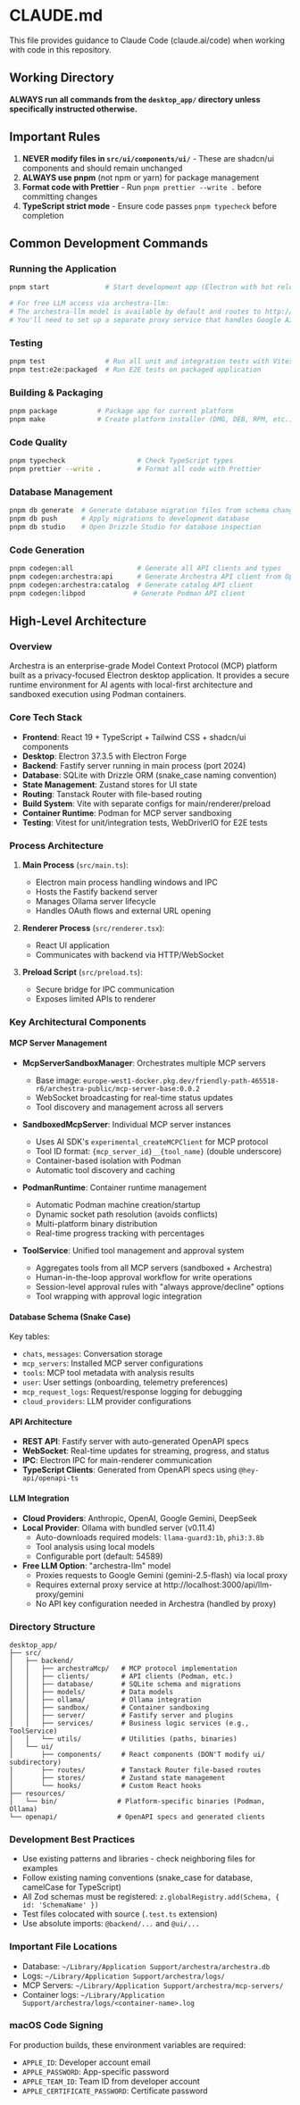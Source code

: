 # CLAUDE.md

This file provides guidance to Claude Code (claude.ai/code) when working with code in this repository.

## Working Directory

**ALWAYS run all commands from the `desktop_app/` directory unless specifically instructed otherwise.**

## Important Rules

1. **NEVER modify files in `src/ui/components/ui/`** - These are shadcn/ui components and should remain unchanged
2. **ALWAYS use pnpm** (not npm or yarn) for package management
3. **Format code with Prettier** - Run `pnpm prettier --write .` before committing changes
4. **TypeScript strict mode** - Ensure code passes `pnpm typecheck` before completion

## Common Development Commands

### Running the Application

```bash
pnpm start              # Start development app (Electron with hot reload)

# For free LLM access via archestra-llm:
# The archestra-llm model is available by default and routes to http://localhost:3000/api/llm-proxy/gemini
# You'll need to set up a separate proxy service that handles Google AI Studio API authentication
```

### Testing

```bash
pnpm test               # Run all unit and integration tests with Vitest
pnpm test:e2e:packaged  # Run E2E tests on packaged application
```

### Building & Packaging

```bash
pnpm package          # Package app for current platform
pnpm make             # Create platform installer (DMG, DEB, RPM, etc.)
```

### Code Quality

```bash
pnpm typecheck                  # Check TypeScript types
pnpm prettier --write .         # Format all code with Prettier
```

### Database Management

```bash
pnpm db generate  # Generate database migration files from schema changes
pnpm db push      # Apply migrations to development database
pnpm db studio    # Open Drizzle Studio for database inspection
```

### Code Generation

```bash
pnpm codegen:all                # Generate all API clients and types
pnpm codegen:archestra:api      # Generate Archestra API client from OpenAPI spec
pnpm codegen:archestra:catalog  # Generate catalog API client
pnpm codegen:libpod            # Generate Podman API client
```

## High-Level Architecture

### Overview

Archestra is an enterprise-grade Model Context Protocol (MCP) platform built as a privacy-focused Electron desktop application. It provides a secure runtime environment for AI agents with local-first architecture and sandboxed execution using Podman containers.

### Core Tech Stack

- **Frontend**: React 19 + TypeScript + Tailwind CSS + shadcn/ui components
- **Desktop**: Electron 37.3.5 with Electron Forge
- **Backend**: Fastify server running in main process (port 2024)
- **Database**: SQLite with Drizzle ORM (snake_case naming convention)
- **State Management**: Zustand stores for UI state
- **Routing**: Tanstack Router with file-based routing
- **Build System**: Vite with separate configs for main/renderer/preload
- **Container Runtime**: Podman for MCP server sandboxing
- **Testing**: Vitest for unit/integration tests, WebDriverIO for E2E tests

### Process Architecture

1. **Main Process** (`src/main.ts`):

   - Electron main process handling windows and IPC
   - Hosts the Fastify backend server
   - Manages Ollama server lifecycle
   - Handles OAuth flows and external URL opening

2. **Renderer Process** (`src/renderer.tsx`):

   - React UI application
   - Communicates with backend via HTTP/WebSocket

3. **Preload Script** (`src/preload.ts`):
   - Secure bridge for IPC communication
   - Exposes limited APIs to renderer

### Key Architectural Components

#### MCP Server Management

- **McpServerSandboxManager**: Orchestrates multiple MCP servers

  - Base image: `europe-west1-docker.pkg.dev/friendly-path-465518-r6/archestra-public/mcp-server-base:0.0.2`
  - WebSocket broadcasting for real-time status updates
  - Tool discovery and management across all servers

- **SandboxedMcpServer**: Individual MCP server instances

  - Uses AI SDK's `experimental_createMCPClient` for MCP protocol
  - Tool ID format: `{mcp_server_id}__{tool_name}` (double underscore)
  - Container-based isolation with Podman
  - Automatic tool discovery and caching

- **PodmanRuntime**: Container runtime management
  - Automatic Podman machine creation/startup
  - Dynamic socket path resolution (avoids conflicts)
  - Multi-platform binary distribution
  - Real-time progress tracking with percentages

- **ToolService**: Unified tool management and approval system
  - Aggregates tools from all MCP servers (sandboxed + Archestra)
  - Human-in-the-loop approval workflow for write operations
  - Session-level approval rules with "always approve/decline" options
  - Tool wrapping with approval logic integration

#### Database Schema (Snake Case)

Key tables:

- `chats`, `messages`: Conversation storage
- `mcp_servers`: Installed MCP server configurations
- `tools`: MCP tool metadata with analysis results
- `user`: User settings (onboarding, telemetry preferences)
- `mcp_request_logs`: Request/response logging for debugging
- `cloud_providers`: LLM provider configurations

#### API Architecture

- **REST API**: Fastify server with auto-generated OpenAPI specs
- **WebSocket**: Real-time updates for streaming, progress, and status
- **IPC**: Electron IPC for main-renderer communication
- **TypeScript Clients**: Generated from OpenAPI specs using `@hey-api/openapi-ts`

#### LLM Integration

- **Cloud Providers**: Anthropic, OpenAI, Google Gemini, DeepSeek
- **Local Provider**: Ollama with bundled server (v0.11.4)
  - Auto-downloads required models: `llama-guard3:1b`, `phi3:3.8b`
  - Tool analysis using local models
  - Configurable port (default: 54589)
- **Free LLM Option**: "archestra-llm" model
  - Proxies requests to Google Gemini (gemini-2.5-flash) via local proxy
  - Requires external proxy service at http://localhost:3000/api/llm-proxy/gemini
  - No API key configuration needed in Archestra (handled by proxy)

### Directory Structure

```
desktop_app/
├── src/
│   ├── backend/
│   │   ├── archestraMcp/   # MCP protocol implementation
│   │   ├── clients/        # API clients (Podman, etc.)
│   │   ├── database/       # SQLite schema and migrations
│   │   ├── models/         # Data models
│   │   ├── ollama/         # Ollama integration
│   │   ├── sandbox/        # Container sandboxing
│   │   ├── server/         # Fastify server and plugins
│   │   ├── services/       # Business logic services (e.g., ToolService)
│   │   └── utils/          # Utilities (paths, binaries)
│   └── ui/
│       ├── components/     # React components (DON'T modify ui/ subdirectory)
│       ├── routes/         # Tanstack Router file-based routes
│       ├── stores/         # Zustand state management
│       └── hooks/          # Custom React hooks
├── resources/
│   └── bin/               # Platform-specific binaries (Podman, Ollama)
└── openapi/               # OpenAPI specs and generated clients
```

### Development Best Practices

- Use existing patterns and libraries - check neighboring files for examples
- Follow existing naming conventions (snake_case for database, camelCase for TypeScript)
- All Zod schemas must be registered: `z.globalRegistry.add(Schema, { id: 'SchemaName' })`
- Test files colocated with source (`.test.ts` extension)
- Use absolute imports: `@backend/...` and `@ui/...`

### Important File Locations

- Database: `~/Library/Application Support/archestra/archestra.db`
- Logs: `~/Library/Application Support/archestra/logs/`
- MCP Servers: `~/Library/Application Support/archestra/mcp-servers/`
- Container logs: `~/Library/Application Support/archestra/logs/<container-name>.log`

### macOS Code Signing

For production builds, these environment variables are required:

- `APPLE_ID`: Developer account email
- `APPLE_PASSWORD`: App-specific password
- `APPLE_TEAM_ID`: Team ID from developer account
- `APPLE_CERTIFICATE_PASSWORD`: Certificate password
